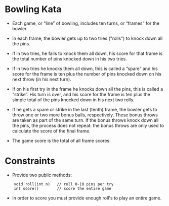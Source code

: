 # Bowling Kata

* Each game, or “line” of bowling, includes ten turns, or “frames” for the bowler.

* In each frame, the bowler gets up to two tries ("rolls") to knock down all the pins.

* If in two tries, he fails to knock them all down, his score for that frame is the total number of pins knocked down in his two tries.

* If in two tries he knocks them all down, this is called a “spare” and his score for the frame is ten plus the number of pins knocked down on his next throw (in his next turn).

* If on his first try in the frame he knocks down all the pins, this is called a “strike”. His turn is over, and his score for the frame is ten plus the simple total of the pins knocked down in his next two rolls.

* If he gets a spare or strike in the last (tenth) frame, the bowler gets to throw one or two more bonus balls, respectively. These bonus throws are taken as part of the same turn. If the bonus throws knock down all the pins, the process does not repeat: the bonus throws are only used to calculate the score of the final frame.

* The game score is the total of all frame scores.

# Constraints

* Provide two public methods: 

```
    void roll(int n)   // roll 0-10 pins per try
    int score()        // score the entire game
```

* In order to score you must provide enough roll's to play an entire game.
